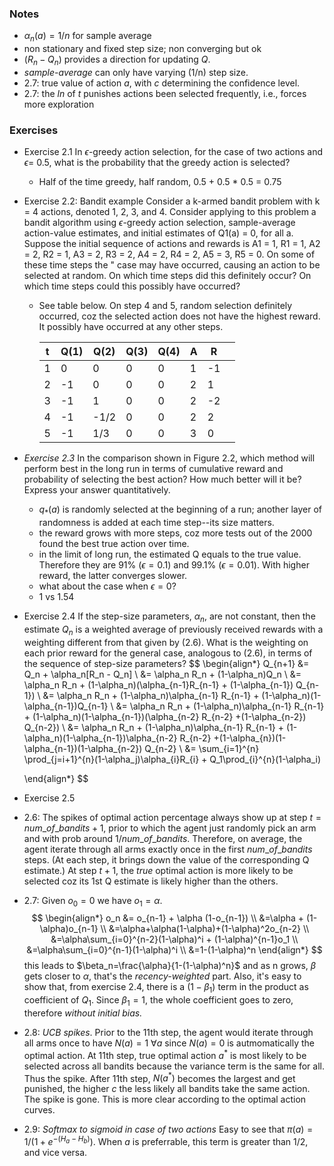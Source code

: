 ### Notes
- $\alpha_n(a) = 1/n$ for sample average
- non stationary and fixed step size; non converging but ok
- $(R_n-Q_n)$ provides a direction for updating $Q$.
- *sample-average* can only have varying (1/n) step size.
- 2.7: true value of action $a$, with $c$ determining the confidence level.
- 2.7: the $ln$ of $t$ punishes actions been selected frequently, i.e., forces more exploration

### Exercises
- Exercise 2.1 In $\mathit{\epsilon}$-greedy action selection, for the case of two actions and $\epsilon$= 0.5, what is the probability that the greedy action is selected?
    - Half of the time greedy, half random, 0.5 + 0.5 * 0.5 = 0.75
- Exercise 2.2: Bandit example Consider a k-armed bandit problem with k = 4 actions, denoted 1, 2, 3, and 4. Consider applying to this problem a bandit algorithm using $\epsilon$-greedy action selection, sample-average action-value estimates, and initial estimates of Q1(a) = 0, for all a. Suppose the initial sequence of actions and rewards is A1 = 1, R1 = 1, A2 = 2, R2 = 1, A3 = 2, R3 = 2, A4 = 2, R4 = 2, A5 = 3, R5 = 0. On some of these time steps the " case may have occurred, causing an action to be selected at random. On which time steps did this definitely occur? On which time steps could this possibly have occurred?
    - See table below. On step 4 and 5, random selection definitely occurred, coz the selected action does not have the highest reward. It possibly have occurred at any other steps.

        | t 	| Q(1) 	| Q(2) 	| Q(3) 	| Q(4) 	| A 	| R  	|   	|
        |---	|------	|------	|------	|------	|---	|----	|---	|
        | 1 	| 0    	| 0    	| 0    	| 0    	| 1 	| -1 	|   	|
        | 2 	| -1   	| 0    	| 0    	| 0    	| 2 	| 1  	|   	|
        | 3 	| -1   	| 1    	| 0    	| 0    	| 2 	| -2 	|   	|
        | 4 	| -1   	| -1/2 	| 0    	| 0    	| 2 	| 2  	|   	|
        | 5 	| -1   	| 1/3  	| 0    	| 0    	| 3 	| 0  	|   	|

- *Exercise 2.3* In the comparison shown in Figure 2.2, which method will perform best in the long run in terms of cumulative reward and probability of selecting the best action? How much better will it be? Express your answer quantitatively.
    - $q_*(a)$ is randomly selected at the beginning of a run; another layer of randomness is added at each time step--its size matters.
    - the reward grows with more steps, coz more tests out of the 2000 found the best true action over time.
    - in the limit of long run, the estimated Q equals to the true value. Therefore they are $91\%\ (\epsilon =0.1)$ and $99.1\%\ (\epsilon=0.01)$. With higher reward, the latter converges slower.
    - what about the case when $\epsilon=0$?
    - 1 vs 1.54
- Exercise 2.4 If the step-size parameters, $\alpha_n$, are not constant, then the estimate $Q_n$ is a weighted average of previously received rewards with a weighting different from that given by (2.6). What is the weighting on each prior reward for the general case, analogous to (2.6), in terms of the sequence of step-size parameters?
    $$
    \begin{align*}
    Q_{n+1} &= Q_n + \alpha_n[R_n - Q_n] \\ 
    &= \alpha_n R_n + (1-\alpha_n)Q_n \\
    &= \alpha_n R_n + (1-\alpha_n)(\alpha_{n-1}R_{n-1} + (1-\alpha_{n-1}) Q_{n-1}) \\
    &= \alpha_n R_n + (1-\alpha_n)\alpha_{n-1} R_{n-1} + (1-\alpha_n)(1-\alpha_{n-1})Q_{n-1} \\
    &= \alpha_n R_n + (1-\alpha_n)\alpha_{n-1} R_{n-1} + (1-\alpha_n)(1-\alpha_{n-1})(\alpha_{n-2} R_{n-2} +(1-\alpha_{n-2}) Q_{n-2}) \\
    &= \alpha_n R_n + (1-\alpha_n)\alpha_{n-1} R_{n-1} + (1-\alpha_n)(1-\alpha_{n-1})\alpha_{n-2} R_{n-2} +(1-\alpha_{n})(1-\alpha_{n-1})(1-\alpha_{n-2}) Q_{n-2} \\
    &= \sum_{i=1}^{n} \prod_{j=i+1}^{n}(1-\alpha_j)\alpha_{i}R_{i} + Q_1\prod_{i}^{n}(1-\alpha_i)

    \end{align*}
    $$
- Exercise 2.5
- 2.6: The spikes of optimal action percentage always show up at step $t=num\_ of\_bandits + 1$, prior to which the agent just randomly pick an arm and with prob around $1/num\_of\_bandits$. Therefore, on average, the agent iterate through all arms exactly once in the first $num\_of\_bandits$ steps. (At each step, it brings down the value of the corresponding Q estimate.) At step $t+1$, the *true* optimal action is more likely to be selected coz its 1st Q estimate is likely higher than the others.
- 2.7: Given $o_0=0$ we have $o_1=\alpha$.
    $$
    \begin{align*}
    o_n &= o_{n-1} + \alpha (1-o_{n-1}) \\
    &=\alpha + (1-\alpha)o_{n-1} \\
    &=\alpha+\alpha(1-\alpha)+(1-\alpha)^2o_{n-2} \\
    &=\alpha\sum_{i=0}^{n-2}(1-\alpha)^i + (1-\alpha)^{n-1}o_1 \\
    &=\alpha\sum_{i=0}^{n-1}(1-\alpha)^i \\
    &=1-(1-\alpha)^n
    \end{align*}
    $$
    this leads to $\beta_n=\frac{\alpha}{1-(1-\alpha)^n}$ and as n grows, $\beta$ gets closer to $\alpha$, that's the *recency-weighted* part. Also, it's easy to show that, from exercise 2.4, there is a $(1-\beta_1)$ term in the product as coefficient of $Q_1$. Since $\beta_1=1$, the whole coefficient goes to zero, therefore *without initial bias.*

- 2.8: *UCB spikes*. Prior to the 11th step, the agent would iterate through all arms once to have $N(a)=1\ \forall a$ since $N(a)=0$ is autmomatically the optimal action. At 11th step, true optimal action $a^*$ is most likely to be selected across all bandits because the variance term is the same for all. Thus the spike. After 11th step, $N(a^*)$ becomes the largest and get punished, the higher $c$ the less likely all bandits take the same action. The spike is gone. This is more clear according to the optimal action curves.

- 2.9: *Softmax to sigmoid in case of two actions* Easy to see that $\pi(a) = 1/(1+e^{-(H_a-H_b)})$. When $a$ is preferrable, this term is greater than 1/2, and vice versa.
